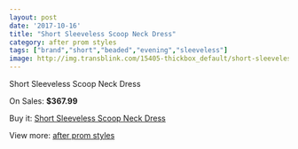 ```yaml
---
layout: post
date: '2017-10-16'
title: "Short Sleeveless Scoop Neck Dress"
category: after prom styles
tags: ["brand","short","beaded","evening","sleeveless"]
image: http://img.transblink.com/15405-thickbox_default/short-sleeveless-scoop-neck-dress.jpg
---
```

Short Sleeveless Scoop Neck Dress

On Sales: **$367.99**
<a href="https://www.transblink.com/en/after-prom-styles/4906-short-sleeveless-scoop-neck-dress.html"><amp-img layout="responsive" width="600" height="600" src="//img.transblink.com/15405-thickbox_default/short-sleeveless-scoop-neck-dress.jpg" alt="Short Sleeveless Scoop Neck Dress 0" /></a>
<a href="https://www.transblink.com/en/after-prom-styles/4906-short-sleeveless-scoop-neck-dress.html"><amp-img layout="responsive" width="600" height="600" src="//img.transblink.com/15406-thickbox_default/short-sleeveless-scoop-neck-dress.jpg" alt="Short Sleeveless Scoop Neck Dress 1" /></a>

Buy it: [Short Sleeveless Scoop Neck Dress](https://www.transblink.com/en/after-prom-styles/4906-short-sleeveless-scoop-neck-dress.html "Short Sleeveless Scoop Neck Dress")

View more: [after prom styles](https://www.transblink.com/en/55-after-prom-styles "after prom styles")